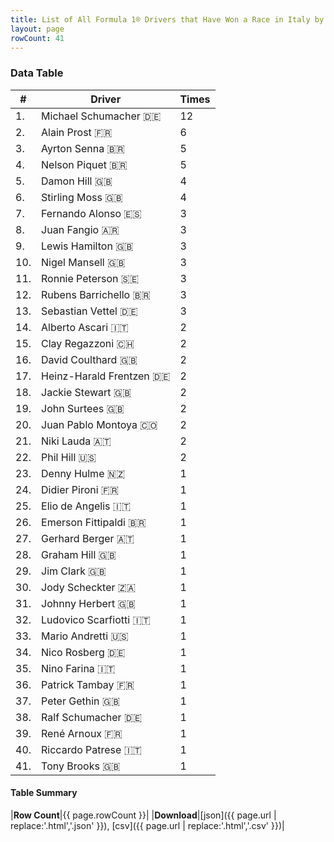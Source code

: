 ```yaml
---
title: List of All Formula 1® Drivers that Have Won a Race in Italy by Number of Times
layout: page
rowCount: 41
---
```


<canvas id="chart" width="400" height="180"></canvas>
<script>
var data = {
    "datasets": [
        {
            "backgroundColor": [
                "#f3a935",
                "#f3a935",
                "#f3a935",
                "#f3a935",
                "#f3a935",
                "#f3a935",
                "#f3a935",
                "#f3a935",
                "#f3a935",
                "#f3a935",
                "#f3a935",
                "#f3a935",
                "#f3a935",
                "#f3a935",
                "#f3a935",
                "#f3a935",
                "#f3a935",
                "#f3a935",
                "#f3a935",
                "#f3a935",
                "#f3a935",
                "#f3a935",
                "#f3a935",
                "#f3a935",
                "#f3a935",
                "#f3a935",
                "#f3a935",
                "#f3a935",
                "#f3a935",
                "#f3a935",
                "#f3a935",
                "#f3a935",
                "#f3a935",
                "#f3a935",
                "#f3a935",
                "#f3a935",
                "#f3a935",
                "#f3a935",
                "#f3a935",
                "#f3a935",
                "#f3a935"
            ],
            "borderColor": [
                "#f68639",
                "#f68639",
                "#f68639",
                "#f68639",
                "#f68639",
                "#f68639",
                "#f68639",
                "#f68639",
                "#f68639",
                "#f68639",
                "#f68639",
                "#f68639",
                "#f68639",
                "#f68639",
                "#f68639",
                "#f68639",
                "#f68639",
                "#f68639",
                "#f68639",
                "#f68639",
                "#f68639",
                "#f68639",
                "#f68639",
                "#f68639",
                "#f68639",
                "#f68639",
                "#f68639",
                "#f68639",
                "#f68639",
                "#f68639",
                "#f68639",
                "#f68639",
                "#f68639",
                "#f68639",
                "#f68639",
                "#f68639",
                "#f68639",
                "#f68639",
                "#f68639",
                "#f68639",
                "#f68639"
            ],
            "borderWidth": 1,
            "data": [
                12.0,
                6.0,
                5.0,
                5.0,
                4.0,
                4.0,
                3.0,
                3.0,
                3.0,
                3.0,
                3.0,
                3.0,
                3.0,
                2.0,
                2.0,
                2.0,
                2.0,
                2.0,
                2.0,
                2.0,
                2.0,
                2.0,
                1.0,
                1.0,
                1.0,
                1.0,
                1.0,
                1.0,
                1.0,
                1.0,
                1.0,
                1.0,
                1.0,
                1.0,
                1.0,
                1.0,
                1.0,
                1.0,
                1.0,
                1.0,
                1.0
            ],
            "label": "Times"
        }
    ],
    "labels": [
        "Michael Schumacher",
        "Alain Prost",
        "Ayrton Senna",
        "Nelson Piquet",
        "Damon Hill",
        "Stirling Moss",
        "Fernando Alonso",
        "Juan Fangio",
        "Lewis Hamilton",
        "Nigel Mansell",
        "Ronnie Peterson",
        "Rubens Barrichello",
        "Sebastian Vettel",
        "Alberto Ascari",
        "Clay Regazzoni",
        "David Coulthard",
        "Heinz-Harald Frentzen",
        "Jackie Stewart",
        "John Surtees",
        "Juan Pablo Montoya",
        "Niki Lauda",
        "Phil Hill",
        "Denny Hulme",
        "Didier Pironi",
        "Elio de Angelis",
        "Emerson Fittipaldi",
        "Gerhard Berger",
        "Graham Hill",
        "Jim Clark",
        "Jody Scheckter",
        "Johnny Herbert",
        "Ludovico Scarfiotti",
        "Mario Andretti",
        "Nico Rosberg",
        "Nino Farina",
        "Patrick Tambay",
        "Peter Gethin",
        "Ralf Schumacher",
        "René Arnoux",
        "Riccardo Patrese",
        "Tony Brooks"
    ]
};
var options = {
  legend: {
    display: false
  },
  scales: {
    xAxes: [{
      ticks: {
        beginAtZero: true,
        maxRotation: 180,
        display: window.innerWidth > 800
      }
    }],
    yAxes: [{
      ticks: {
        beginAtZero: true
      }
    }]
  },
  onResize: function(chart, size) {
    chart.options.scales.xAxes[0].ticks.display = size.width > 800;
  }
};
var chart = new Chart("chart", {
    data: data,
    type: 'bar',
    options: options
});
</script>

<!-- div id="chart-navigation">
<button onclick="window.location = chart.toBase64Image();">Save as Image</button>
<button onclick="window.location = chart.toBase64Image();">Hello</button>
<button onclick="window.location = chart.toBase64Image();">Hello</button>
<select>
<option>one</option>
<option>two</option>
<option>three</option>
</select>
</div -->




### Data Table

| # | Driver | Times |
|--|--|--|
| 1. | Michael Schumacher 🇩🇪 | 12 |
| 2. | Alain Prost 🇫🇷 | 6 |
| 3. | Ayrton Senna 🇧🇷 | 5 |
| 4. | Nelson Piquet 🇧🇷 | 5 |
| 5. | Damon Hill 🇬🇧 | 4 |
| 6. | Stirling Moss 🇬🇧 | 4 |
| 7. | Fernando Alonso 🇪🇸 | 3 |
| 8. | Juan Fangio 🇦🇷 | 3 |
| 9. | Lewis Hamilton 🇬🇧 | 3 |
| 10. | Nigel Mansell 🇬🇧 | 3 |
| 11. | Ronnie Peterson 🇸🇪 | 3 |
| 12. | Rubens Barrichello 🇧🇷 | 3 |
| 13. | Sebastian Vettel 🇩🇪 | 3 |
| 14. | Alberto Ascari 🇮🇹 | 2 |
| 15. | Clay Regazzoni 🇨🇭 | 2 |
| 16. | David Coulthard 🇬🇧 | 2 |
| 17. | Heinz-Harald Frentzen 🇩🇪 | 2 |
| 18. | Jackie Stewart 🇬🇧 | 2 |
| 19. | John Surtees 🇬🇧 | 2 |
| 20. | Juan Pablo Montoya 🇨🇴 | 2 |
| 21. | Niki Lauda 🇦🇹 | 2 |
| 22. | Phil Hill 🇺🇸 | 2 |
| 23. | Denny Hulme 🇳🇿 | 1 |
| 24. | Didier Pironi 🇫🇷 | 1 |
| 25. | Elio de Angelis 🇮🇹 | 1 |
| 26. | Emerson Fittipaldi 🇧🇷 | 1 |
| 27. | Gerhard Berger 🇦🇹 | 1 |
| 28. | Graham Hill 🇬🇧 | 1 |
| 29. | Jim Clark 🇬🇧 | 1 |
| 30. | Jody Scheckter 🇿🇦 | 1 |
| 31. | Johnny Herbert 🇬🇧 | 1 |
| 32. | Ludovico Scarfiotti 🇮🇹 | 1 |
| 33. | Mario Andretti 🇺🇸 | 1 |
| 34. | Nico Rosberg 🇩🇪 | 1 |
| 35. | Nino Farina 🇮🇹 | 1 |
| 36. | Patrick Tambay 🇫🇷 | 1 |
| 37. | Peter Gethin 🇬🇧 | 1 |
| 38. | Ralf Schumacher 🇩🇪 | 1 |
| 39. | René Arnoux 🇫🇷 | 1 |
| 40. | Riccardo Patrese 🇮🇹 | 1 |
| 41. | Tony Brooks 🇬🇧 | 1 |

#### Table Summary

|**Row Count**|{{ page.rowCount }}|
|**Download**|[json]({{ page.url | replace:'.html','.json' }}), [csv]({{ page.url | replace:'.html','.csv' }})|
